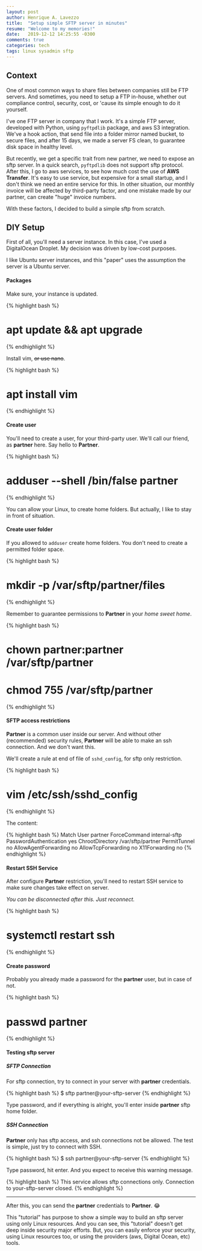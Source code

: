 ```yaml
---
layout: post
author: Henrique A. Lavezzo
title:  "Setup simple SFTP server in minutes"
resume: "Welcome to my memories!"
date:   2019-12-12 14:25:55 -0300
comments: true
categories: tech
tags: linux sysadmin sftp
---
```


## Context

One of most common ways to share files between companies still be FTP servers. And sometimes, you need to setup a FTP in-house, whether out compliance control, security, cost, or 'cause its simple enough to do it yourself.

I've one FTP server in company that I work. It's a simple FTP server, developed with Python, using `pyftpdlib` package, and aws S3 integration. We've a hook action, that send file into a folder mirror named bucket, to secure files, and after 15 days, we made a server FS clean, to guarantee disk space in healthy level.

But recently, we get a specific trait from new partner, we need to expose an sftp server. In a quick search, `pyftpdlib` does not support sftp protocol. After this, I go to aws services, to see how much cost the use of **AWS Transfer**. It's easy to use service, but expensive for a small startup, and I don't think we need an entire service for this. In other situation, our monthly invoice will be affected by third-party factor, and one mistake made by our partner, can create  "huge" invoice numbers.

With these factors, I decided to build a simple sftp from scratch.

## DIY Setup

First of all, you'll need a server instance. In this case, I've used a DigitalOcean Droplet. My decision was driven by low-cost purposes.

I like Ubuntu server instances, and this "paper" uses the assumption the server is a Ubuntu server.

#### Packages

Make sure, your instance is updated.

{% highlight bash %}
# apt update && apt upgrade
{% endhighlight %}

Install vim, ~~or use nano~~.

{% highlight bash %}
# apt install vim
{% endhighlight %}

#### Create user

You'll need to create a user, for your third-party user. We'll call our friend, as **partner** here. Say hello to **Partner**.

{% highlight bash %}
# adduser --shell /bin/false partner
{% endhighlight %}

You can allow your Linux, to create home folders. But actually, I like to stay in front of situation.

#### Create user folder

If you allowed to `adduser` create home folders. You don't need to create a permitted folder space.

{% highlight bash %}
# mkdir -p /var/sftp/partner/files
{% endhighlight %}

Remember to guarantee permissions to **Partner** in your *home sweet home*.

{% highlight bash %}
# chown partner:partner /var/sftp/partner
# chmod 755 /var/sftp/partner
{% endhighlight %}


#### SFTP access restrictions

**Partner** is a common user inside our server. And without other (recommended) security rules, **Partner** will be able to make an ssh connection. And we don't want this.

We'll create a rule at end of file of `sshd_config`, for sftp only restriction.

{% highlight bash %}
# vim /etc/ssh/sshd_config
{% endhighlight %}

The content:

{% highlight bash %}
Match User partner
	ForceCommand internal-sftp
	PasswordAuthentication yes
	ChrootDirectory /var/sftp/partner
	PermitTunnel no
	AllowAgentForwarding no
	AllowTcpForwarding no
	X11Forwarding no
{% endhighlight %}

#### Restart SSH Service

After configure **Partner** restriction, you'll need to restart SSH service to make sure changes take effect on server.

*You can be disconnected after this. Just reconnect.*

{% highlight bash %}
# systemctl restart ssh
{% endhighlight %}


#### Create password

Probably you already made a password for the **partner** user, but in case of not.

{% highlight bash %}
# passwd partner
{% endhighlight %}

#### Testing sftp server

##### SFTP Connection
For sftp connection, try to connect in your server with **partner** credentials.

{% highlight bash %}
$ sftp partner@your-sftp-server
{% endhighlight %}

Type password, and if everything is alright, you'll enter inside **partner** sftp home folder.

##### SSH Connection

**Partner** only has sftp access, and ssh connections not be allowed. The test is simple, just try to connect with SSH.

{% highlight bash %}
$ ssh partner@your-sftp-server
{% endhighlight %}


Type password, hit enter. And you expect to receive this warning message.

{% highlight bash %}
This service allows sftp connections only.
Connection to your-sftp-server closed.
{% endhighlight %}


----

After this, you can send the **partner** credentials to **Partner**. :joy:

This "tutorial" has purpose to show a simple way to build an sftp server using only Linux resources. And you can see, this "tutorial" doesn't get deep inside security major efforts. But, you can easily enforce your security, using Linux resources too, or using the providers (aws, Digital Ocean, etc) tools.
